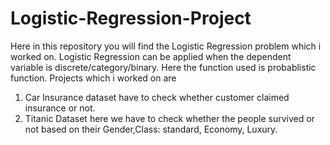 # Logistic-Regression-Project
Here in this repository you will find the Logistic Regression problem which i worked on. 
Logistic Regression can be applied when the dependent variable is discrete/category/binary. Here the function used is probablistic function.
Projects which i worked on are 
1. Car Insurance dataset have to check whether customer claimed insurance or not.
2. Titanic Dataset here we have to check whether the people survived or not based on their Gender,Class: standard, Economy, Luxury.
